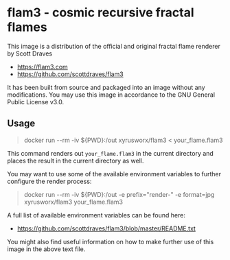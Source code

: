 # flam3 - cosmic recursive fractal flames

This image is a distribution of the official and original fractal flame renderer by Scott Draves 

* https://flam3.com  
* https://github.com/scottdraves/flam3

It has been built from source and packaged into an image without any modifications.
You may use this image in accordance to the GNU General Public License v3.0.

## Usage

> docker run --rm -iv ${PWD}:/out xyrusworx/flam3 < your_flame.flam3

This command renders out `your_flame.flam3` in the current directory and places the result in the
current directory as well. 

You may want to use some of the available environment variables to further configure the render
process:

> docker run --rm -iv ${PWD}:/out -e prefix="render-" -e format=jpg xyrusworx/flam3 your_flame.flam3

A full list of available environment variables can be found here:

* https://github.com/scottdraves/flam3/blob/master/README.txt

You might also find useful information on how to make further use of this image in the above text file.
